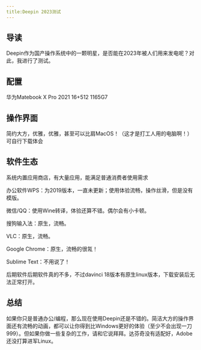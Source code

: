 ```yaml
---
title:Deepin 2023测试
---
```

<!-- wp:heading -->
<h2 class="wp-block-heading">导读</h2>
<!-- /wp:heading -->

<!-- wp:paragraph -->
<p>Deepin作为国产操作系统中的一颗明星，是否能在2023年被人们用来发电呢？对此，我进行了测试。</p>
<!-- /wp:paragraph -->

<!-- wp:heading -->
<h2 class="wp-block-heading">配置</h2>
<!-- /wp:heading -->

<!-- wp:paragraph -->
<p>华为Matebook X Pro 2021 16+512 1165G7</p>
<!-- /wp:paragraph -->

<!-- wp:heading -->
<h2 class="wp-block-heading">操作界面</h2>
<!-- /wp:heading -->

<!-- wp:paragraph -->
<p>简约大方，优雅，优雅，甚至可以比肩MacOS！（这才是打工人用的电脑啊！）可自行下载体会</p>
<!-- /wp:paragraph -->

<!-- wp:heading -->
<h2 class="wp-block-heading">软件生态</h2>
<!-- /wp:heading -->

<!-- wp:paragraph -->
<p>系统内置应用商店，有大量应用，能满足普通消费者使用需求</p>
<!-- /wp:paragraph -->

<!-- wp:paragraph -->
<p>办公软件WPS：为2019版本，一直未更新；使用体验流畅，操作丝滑，但是没有模版。</p>
<!-- /wp:paragraph -->

<!-- wp:paragraph -->
<p>微信/QQ：使用Wine转译，体验还算不错。偶尔会有小卡顿。</p>
<!-- /wp:paragraph -->

<!-- wp:paragraph -->
<p>搜狗输入法：原生，流畅。</p>
<!-- /wp:paragraph -->

<!-- wp:paragraph -->
<p>VLC：原生，流畅。</p>
<!-- /wp:paragraph -->

<!-- wp:paragraph -->
<p>Google Chrome：原生，流畅的很氝！</p>
<!-- /wp:paragraph -->

<!-- wp:paragraph -->
<p>Sublime Text：不用说了！</p>
<!-- /wp:paragraph -->

<!-- wp:paragraph -->
<p>后期软件后期软件真的不多，不过davinci 18版本有原生linux版本，下载安装后无法正常打开。</p>
<!-- /wp:paragraph -->

<!-- wp:heading -->
<h2 class="wp-block-heading">总结</h2>
<!-- /wp:heading -->

<!-- wp:paragraph -->
<p>如果你只是普通办公/编程，那么现在使用Deepin还是不错的。简洁大方的操作界面还有流畅的动画，都可以让你得到比Windows更好的体验（至少不会出现一刀999）。但如果你做一些复杂的工作，请和它说拜拜。达芬奇没有适配好，Adobe还没打算进军Linux。</p>
<!-- /wp:paragraph -->
